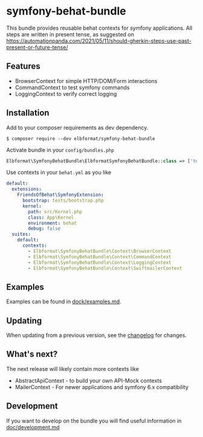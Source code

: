 # symfony-behat-bundle
This bundle provides reusable behat contexts for symfony applications.
All steps are written in present tense, as suggested on https://automationpanda.com/2021/05/11/should-gherkin-steps-use-past-present-or-future-tense/

## Features
* BrowserContext for simple HTTP/DOM/Form interactions
* CommandContext to test symfony commands
* LoggingContext to verify correct logging

## Installation

Add to your composer requirements as dev dependency.
```console
$ composer require --dev elbformat/symfony-behat-bundle
```

Activate bundle in your `config/bundles.php`
```php
Elbformat\SymfonyBehatBundle\ElbformatSymfonyBehatBundle::class => ['test' => true],
```

Use contexts in your `behat.yml` as you like
```yaml
default:
  extensions:
    FriendsOfBehat\SymfonyExtension:
      bootstrap: tests/bootstrap.php
      kernel:
        path: src/Kernel.php
        class: App\Kernel
        environment: behat
        debug: false
  suites:
    default:
      contexts:
        - Elbformat\SymfonyBehatBundle\Context\BrowserContext
        - Elbformat\SymfonyBehatBundle\Context\CommandContext
        - Elbformat\SymfonyBehatBundle\Context\LoggingContext
        - Elbformat\SymfonyBehatBundle\Context\SwiftmailerContext
```

## Examples
Examples can be found in [dock/examples.md](doc/examples.md).

## Updating
When updating from a previous version, see the [changelog](doc/changelog.md) for changes. 

## What's next?
The next release will likely contain more contexts like
* AbstractApiContext - to build your own API-Mock contexts
* MailerContext - For newer applications and symfony 6.x compatibility

## Development
If you want to develop on the bundle you will find useful information in [doc/development.md](doc/development.md)